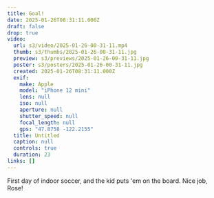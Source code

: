 ```yaml
---
title: Goal!
date: 2025-01-26T08:31:11.000Z
draft: false
drop: true
video:
  url: s3/video/2025-01-26-00-31-11.mp4
  thumb: s3/thumbs/2025-01-26-00-31-11.jpg
  preview: s3/previews/2025-01-26-00-31-11.jpg
  poster: s3/posters/2025-01-26-00-31-11.jpg
  created: 2025-01-26T08:31:11.000Z
  exif:
    make: Apple
    model: "iPhone 12 mini"
    lens: null
    iso: null
    aperture: null
    shutter_speed: null
    focal_length: null
    gps: "47.8758 -122.2155"
  title: Untitled
  caption: null
  controls: true
  duration: 23
links: []
---
```


First day of indoor soccer, and the kid puts 'em on the board. Nice job, Rose!
